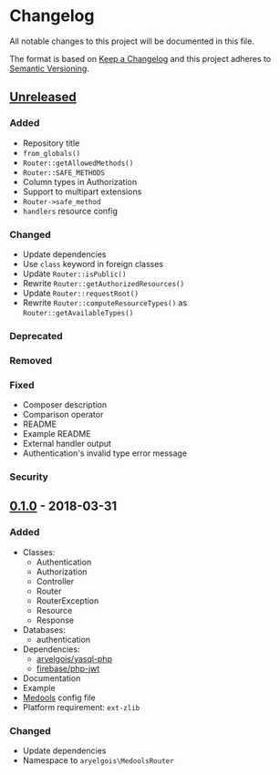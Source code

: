 # Changelog

All notable changes to this project will be documented in this file.

The format is based on [Keep a Changelog](http://keepachangelog.com/en/1.0.0/)
and this project adheres to [Semantic Versioning](http://semver.org/spec/v2.0.0.html).


## [Unreleased]

### Added
- Repository title
- `from_globals()`
- `Router::getAllowedMethods()`
- `Router::SAFE_METHODS`
- Column types in Authorization
- Support to multipart extensions
- `Router->safe_method`
- `handlers` resource config

### Changed
- Update dependencies
- Use `class` keyword in foreign classes
- Update `Router::isPublic()`
- Rewrite `Router::getAuthorizedResources()`
- Update `Router::requestRoot()`
- Rewrite `Router::computeResourceTypes()` as `Router::getAvailableTypes()`

### Deprecated

### Removed

### Fixed
- Composer description
- Comparison operator
- README
- Example README
- External handler output
- Authentication's invalid type error message

### Security

## [0.1.0] - 2018-03-31

### Added
- Classes:
  - Authentication
  - Authorization
  - Controller
  - Router
  - RouterException
  - Resource
  - Response
- Databases:
  - authentication
- Dependencies:
  - [aryelgois/yasql-php]
  - [firebase/php-jwt]
- Documentation
- Example
- [Medools][aryelgois/medools] config file
- Platform requirement: `ext-zlib`

### Changed
- Update dependencies
- Namespace to `aryelgois\MedoolsRouter`


[Unreleased]: https://github.com/aryelgois/medools-router/compare/v0.1.0...develop
[0.1.0]: https://github.com/aryelgois/medools-router/compare/d281bb5dbc8c58b28db680b3700664217a88eb6d...v0.1.0

[aryelgois/medools]: https://github.com/aryelgois/Medools
[aryelgois/yasql-php]: https://github.com/aryelgois/yasql-php
[firebase/php-jwt]: https://github.com/firebase/php-jwt
